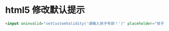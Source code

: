 # html5 修改默认提示
```html
<input oninvalid="setCustomValidity('请输入孩子年龄！')" placeholder="孩子年龄:" type="text" required/>
```

